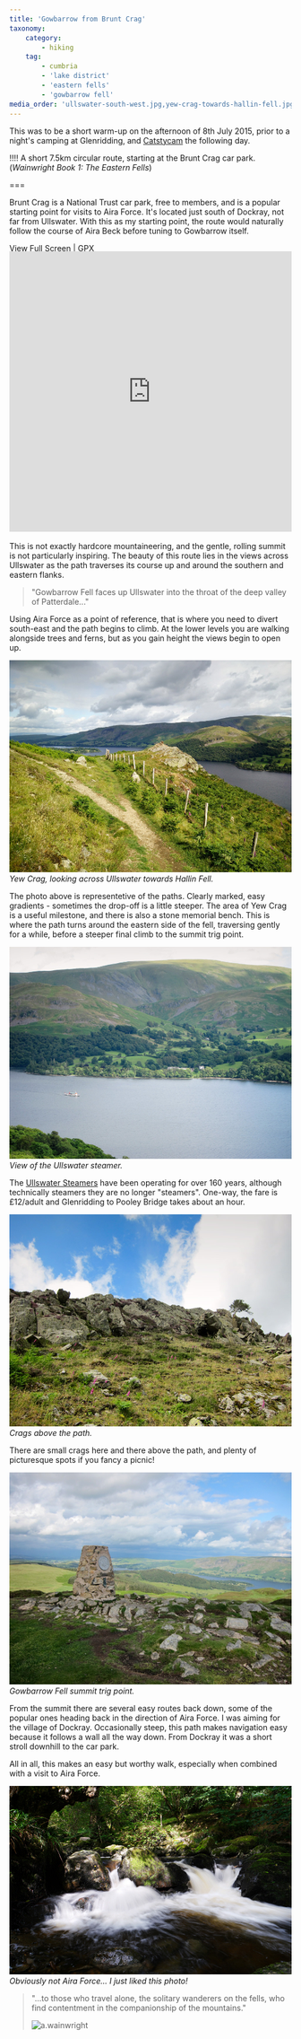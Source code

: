 ```yaml
---
title: 'Gowbarrow from Brunt Crag'
taxonomy:
    category:
        - hiking
    tag:
        - cumbria
        - 'lake district'
        - 'eastern fells'
        - 'gowbarrow fell'
media_order: 'ullswater-south-west.jpg,yew-crag-towards-hallin-fell.jpg,craggy-outcrop-gowbarrow.jpg,gowbarrow-summit.jpg,ullswater-steamer.jpg,aira-beck.jpg'
---
```


This was to be a short warm-up on the afternoon of 8th July 2015, prior to a night's camping at Glenridding, and [Catstycam](/blog/catstycam-to-sheffield-pike) the following day.

!!!! A short 7.5km circular route, starting at the Brunt Crag car park. (*Wainwright Book 1: The Eastern Fells*)

===

Brunt Crag is a National Trust car park, free to members, and is a popular starting point for visits to Aira Force. It's located just south of Dockray, not far from Ullswater. With this as my starting point, the route would naturally follow the course of Aira Beck before tuning to Gowbarrow itself.

[View Full Screen](https://map.mootparadox.com/full/gowbarrow) | [GPX](https://map.mootparadox.com/gpx/gowbarrow)  
<p><iframe src="https://map.mootparadox.com/embed/gowbarrow" height="500" width="100%" style="border:none; margin-top:-1.2em;"></iframe></p>

This is not exactly hardcore mountaineering, and the gentle, rolling summit is not particularly inspiring. The beauty of this route lies in the views across Ullswater as the path traverses its course up and around the southern and eastern flanks.

> "Gowbarrow Fell faces up Ullswater into the throat of the deep valley of Patterdale..."

Using Aira Force as a point of reference, that is where you need to divert south-east and the path begins to climb. At the lower levels you are walking alongside trees and ferns, but as you gain height the views begin to open up.

![yew-crag-towards-hallin-fell](yew-crag-towards-hallin-fell.jpg "yew-crag-towards-hallin-fell")
*Yew Crag, looking across Ullswater towards Hallin Fell.*

The photo above is representetive of the paths. Clearly marked, easy gradients - sometimes the drop-off is a little steeper. The area of Yew Crag is a useful milestone, and there is also a stone memorial bench. This is where the path turns around the eastern side of the fell, traversing gently for a while, before a steeper final climb to the summit trig point.

![ullswater-steamer](ullswater-steamer.jpg "ullswater-steamer")
*View of the Ullswater steamer.*

The [Ullswater Steamers](https://www.ullswater-steamers.co.uk/) have been operating for over 160 years, although technically steamers they are no longer "steamers". One-way, the fare is £12/adult and Glenridding to Pooley Bridge takes about an hour.

![craggy-outcrop-gowbarrow](craggy-outcrop-gowbarrow.jpg "craggy-outcrop-gowbarrow")
*Crags above the path.*

There are small crags here and there above the path, and plenty of picturesque spots if you fancy a picnic!

![gowbarrow-summit](gowbarrow-summit.jpg "gowbarrow-summit")
*Gowbarrow Fell summit trig point.*

From the summit there are several easy routes back down, some of the popular ones heading back in the direction of Aira Force. I was aiming for the village of Dockray. Occasionally steep, this path makes navigation easy because it follows a wall all the way down. From Dockray it was a short stroll downhill to the car park.

All in all, this makes an easy but worthy walk, especially when combined with a visit to Aira Force.

![aira-beck](aira-beck.jpg "aira-beck")
*Obviously not Aira Force... I just liked this photo!*

> "...to those who travel alone, the solitary wanderers on the fells, who find contentment in the companionship of the mountains."
> 
> ![a.wainwright](/user/images/aw-sig.png)
